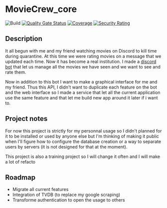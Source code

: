 # MovieCrew_core
![Build](https://github.com/MaximeMohandi/BillB0ard-API/actions/workflows/workflow.yml/badge.svg?event=push) [![Quality Gate Status](https://sonarqube.maximemohandi.fr/api/project_badges/measure?project=billboard-api&metric=alert_status&token=785dc26bb42c7062fc471780f8c29947d5508036)](https://sonarqube.maximemohandi.fr/dashboard?id=billboard-api) [![Coverage](https://sonarqube.maximemohandi.fr/api/project_badges/measure?project=billboard-api&metric=coverage&token=785dc26bb42c7062fc471780f8c29947d5508036)](https://sonarqube.maximemohandi.fr/dashboard?id=billboard-api) [![Security Rating](https://sonarqube.maximemohandi.fr/api/project_badges/measure?project=billboard-api&metric=security_rating&token=785dc26bb42c7062fc471780f8c29947d5508036)](https://sonarqube.maximemohandi.fr/dashboard?id=billboard-api)
## Description
It all begun with me and my friend watching movies on Discord to kill time during quarantine. At this time we were rating movies on a message that we updated each time. Now it has become a real institution. I made a [discord bot](https://github.com/MaximeMohandi/MSQBot-discord) that let us manage all the movies we have seen and we want to see and rate them. 

Now in addition to this bot I want to make a graphical interface for me and my friend. Thus this API, I didn't want to duplicate each feature on the bot and the web interface so I made a service that let all the current application use the same feature and that let me build new app around it later if i want to.

## Project notes
For now this project is strictly for my personnal usage so I didn't planned for it to be installed or used by anyone else but I'm thinking of making it public when I'll figure how to configure the database creation or a way to separate users by servers (it is not designed for that at the moment).

This project is also a training project so I will change it often and I will make a lot of refacto

## Roadmap
- Migrate all current features
- Integration of TVDB (to replace my google scraping)
- Transforme authentication to open the usage to others
